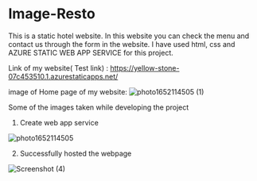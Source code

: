 # Image-Resto
This is a static hotel website. In this website you can check the menu and contact us through the form in the website. 
I have used html, css and AZURE STATIC WEB APP SERVICE for this project.

Link of my website( Test link) :  https://yellow-stone-07c453510.1.azurestaticapps.net/


image of Home page of my website:
![photo1652114505 (1)](https://user-images.githubusercontent.com/100087314/167457995-0504cd0b-3e28-41b6-af32-147a855a8114.jpeg)

Some of the images taken while developing the project 


1. Create web app service


![photo1652114505](https://user-images.githubusercontent.com/100087314/167458194-0ca43193-fc7c-4ee9-ae3b-a553f9e0f5f4.jpeg)


2. Successfully hosted the webpage




![Screenshot (4)](https://user-images.githubusercontent.com/100087314/167458469-c97a0f81-d8cd-4df6-a2dd-7265fe5e09d4.png)

